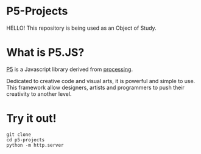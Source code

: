 # P5-Projects
  HELLO!
  This repository is being used as an Object of Study.

# What is P5.JS?
[P5](https://p5js.org) is a Javascript library derived from [processing](https://processing.org).

Dedicated to creative code and visual arts, it is powerful and simple to use.
This framework allow designers, artists and programmers to push their creativity to another level.

# Try it out!
```
git clone
cd p5-projects
python -m http.server
```
